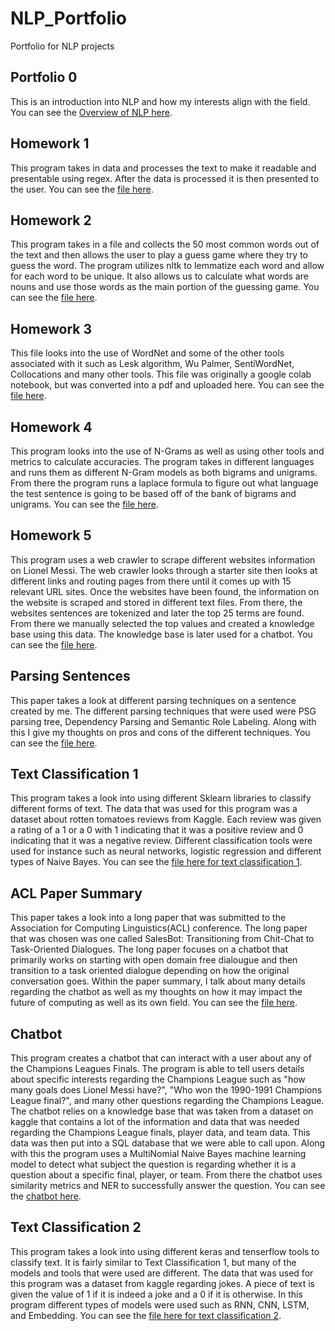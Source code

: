 # NLP_Portfolio
Portfolio for NLP projects

## Portfolio 0

This is an introduction into NLP and how my interests align with the field. You can see the [Overview of NLP here](Overview_of_NLP.pdf).

## Homework 1

This program takes in data and processes the text to make it readable and presentable using regex. After the data is processed it is then presented to the user. You can see the [file here](Homework1).

## Homework 2

This program takes in a file and collects the 50 most common words out of the text and then allows the user to play a guess game where they try to guess the word. The program utilizes nltk to lemmatize each word and allow for each word to be unique. It also allows us to calculate what words are nouns and use those words as the main portion of the guessing game. You can see the [file here](Homework2).

## Homework 3

This file looks into the use of WordNet and some of the other tools associated with it such as Lesk algorithm, Wu Palmer, SentiWordNet, Collocations and many other tools. This file was originally a google colab notebook, but was converted into a pdf and uploaded here. You can see the [file here](Homework3_Dxt180017ipynb.pdf).

## Homework 4

This program looks into the use of N-Grams as well as using other tools and metrics to calculate accuracies. The program takes in different languages and 
runs them as different N-Gram models as both bigrams and unigrams. From there the program runs a laplace formula to figure out what language the test sentence is going to be based off of the bank of bigrams and unigrams. You can see the [file here](Homework4).

## Homework 5

This program uses a web crawler to scrape different websites information on Lionel Messi. The web crawler looks through a starter site then looks at different links and routing pages from there until it comes up with 15 relevant URL sites. Once the websites have been found, the information on the website is scraped and stored in different text files. From there, the websites sentences are tokenized and later the top 25 terms are found. From there we manually selected the top values and created a knowledge base using this data. The knowledge base is later used for a chatbot. You can see the [file here](Homework5).

## Parsing Sentences

This paper takes a look at different parsing techniques on a sentence created by me. The different parsing techniques that were used were PSG parsing tree, Dependency Parsing and Semantic Role Labeling. Along with this I give my thoughts on pros and cons of the different techniques. You can see the [file here](Parsing-Sentences.pdf).

## Text Classification 1

This program takes a look into using different Sklearn libraries to classify different forms of text. The data that was used for this program was a dataset about rotten tomatoes reviews from Kaggle. Each review was given a rating of a 1 or a 0 with 1 indicating that it was a positive review and 0 indicating that it was a negative review. Different classification tools were used for instance such as neural networks, logistic regression and different types of Naive Bayes. You can see the [file here for text classification 1](TextClassification1).

## ACL Paper Summary

This paper takes a look into a long paper that was submitted to the Association for Computing Linguistics(ACL) conference. The long paper that was chosen was one called SalesBot: Transitioning from Chit-Chat to Task-Oriented Dialogues. The long paper focuses on a chatbot that primarily works on starting with open domain free dialougue and then transition to a task oriented dialogue depending on how the original conversation goes. Within the paper summary, I talk about many details regarding the chatbot as well as my thoughts on how it may impact the future of computing as well as its own field. You can see the [file here](ACL_Paper).

## Chatbot

This program creates a chatbot that can interact with a user about any of the Champions Leagues Finals. The program is able to tell users details about specific interests regarding the Champions League such as "how many goals does Lionel Messi have?", "Who won the 1990-1991 Champions League final?", and many other questions regarding the Champions League. The chatbot relies on a knowledge base that was taken from a dataset on kaggle that contains a lot of the information and data that was needed regarding the Champions League finals, player data, and team data. This data was then put into a SQL database that we were able to call upon. Along with this the program uses a MultiNomial Naive Bayes machine learning model to detect what subject the question is regarding whether it is a question about a specific final, player, or team. From there the chatbot uses similarity metrics and NER to successfully answer the question. You can see the [chatbot here](ChatBot).

## Text Classification 2

This program takes a look into using different keras and tenserflow tools to classify text. It is fairly similar to Text Classification 1, but many of the models and tools that were used are different. The data that was used for this program was a dataset from kaggle regarding jokes. A piece of text is given the value of 1 if it is indeed a joke and a 0 if it is otherwise. In this program different types of models were used such as RNN, CNN, LSTM, and Embedding. You can see the [file here for text classification 2](TextClassification2).
